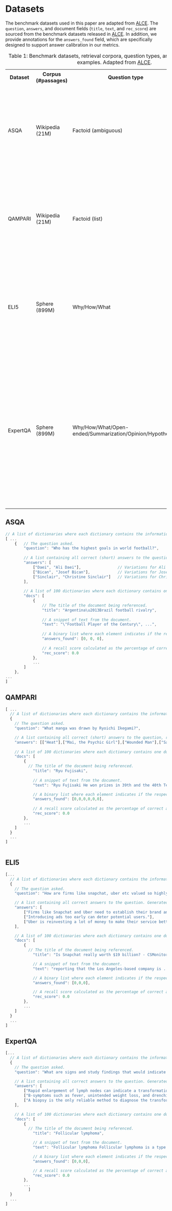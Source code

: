 # Datasets

The benchmark datasets used in this paper are adapted from [ALCE](https://arxiv.org/abs/2305.14627). The `question`, `answers`, and document fields (`title`, `text`, and `rec_score`) are sourced from the benchmark datasets released in [ALCE](https://arxiv.org/abs/2305.14627). In addition, we provide annotations for the `answers_found` field, which are specifically designed to support answer calibration in our metrics.

<table>
<caption>Table 1: Benchmark datasets, retrieval corpora, question types, and their corresponding examples. Adapted from <a href="https://arxiv.org/abs/2305.14627">ALCE</a>.</caption>
<tr>
  <th>Dataset</th>
  <th>Corpus (#passages)</th>
  <th>Question type</th>
  <th>Example</th>
</tr>
<tr>
  <td>ASQA</td>
  <td>Wikipedia (21M)</td>
  <td>Factoid (ambiguous)</td>
  <td>
    <b>Q:</b> When did the US break away from England?<br>
    <b>A:</b> The US declared independence on July 2, 1776 [1][2] ... The Treaty of Paris was later signed on September 3, 1783 [3].
  </td>
</tr>
<tr>
  <td>QAMPARI</td>
  <td>Wikipedia (21M)</td>
  <td>Factoid (list)</td>
  <td>
    <b>Q:</b> Which films have Gong Li as a member of their cast?<br>
    <b>A:</b> The Story of Qiu Ju [1], Farewell My Concubine [2], The Monkey King 2 [3], Mulan [3], Saturday Fiction [3] ...
  </td>
</tr>
<tr>
  <td>ELI5</td>
  <td>Sphere (899M)</td>
  <td>Why/How/What</td>
  <td>
    <b>Q:</b> How do student loans affect getting a mortgage?<br>
    <b>A:</b> Student loans can affect the debt-to-income ratio [1], which is a key factor in determining the amount that ... [2][3]
  </td>
</tr>
<tr>
  <td>ExpertQA</td>
  <td>Sphere (899M)</td>
  <td>Why/How/What/Open-ended/Summarization/Opinion/Hypothetical</td>
  <td>
    <b>Q:</b> Apple and Jimmy Iovine did their best to try and curb the onset of digitally pirated music. Is there any evidence that their efforts were successful?<br>
    <b>A:</b> Apple and Jimmy Iovine, ...,made efforts to curb the onset of digitally pirated music through the implementation of FairPlay DRM technology [1][2].
  </td>
</tr>
</table>

## ASQA

```javascript
// A list of dictionaries where each dictionary contains the information for one sample
[ ...
    {   // The question asked.
        "question": "Who has the highest goals in world football?", 
        
        // A list containing all correct (short) answers to the question, represented as arrays where each element contains variations of the answer. 
        "answers": [
            ["Daei", "Ali Daei"],                // Variations for Ali Daei
            ["Bican", "Josef Bican"],            // Variations for Josef Bican
            ["Sinclair", "Christine Sinclair"]   // Variations for Christine Sinclair
        ],
        
        // A list of 100 dictionaries where each dictionary contains one document.
        "docs": [
            {   
                // The title of the document being referenced.
                "title": "Argentina\u2013Brazil football rivalry",
                
                // A snippet of text from the document.
                "text": "\"Football Player of the Century\", ...",
                
                // A binary list where each element indicates if the respective answer was found in the document (1 for found, 0 for not found).
                "answers_found": [0, 0, 0],
                
                // A recall score calculated as the percentage of correct answers that the document entails.
                "rec_score": 0.0
            },
            ...
        ]
    },
...
]

```

## QAMPARI

```javascript
[ ...
  // A list of dictionaries where each dictionary contains the information for one sample
  {
    // The question asked.
    "question": "What manga was drawn by Ryoichi Ikegami?",

    // A list containing all correct (short) answers to the question, represented as arrays where each element contains variations of the answer.
    "answers": [["Heat"],["Mai, the Psychic Girl"],["Wounded Man"],["Sanctuary"],["Crying Freeman"],["Strain"]],
    
    // A list of 100 dictionaries where each dictionary contains one document.
    "docs": [
        {
          // The title of the document being referenced.
            "title": "Ryu Fujisaki",
            
            // A snippet of text from the document.
            "text": "Ryu Fujisaki He won prizes in 39th and the 40th Tezuka Awards. He made his professional ...",

            // A binary list where each element indicates if the respective answer was found in the document (1 for found, 0 for not found).
            "answers_found": [0,0,0,0,0,0],
            
            // A recall score calculated as the percentage of correct answers that the document entails.
            "rec_score": 0.0
        },
        ...
    ]
  }
  ...
]
            
```

## ELI5

```javascript
[...
  // A list of dictionaries where each dictionary contains the information for one sample
  {
    // The question asked.
    "question": "How are firms like snapchat, uber etc valued so highly while still not making a profit? ...",

    // A list containing all correct answers to the question. Generated using text-davinci-003 to break gold long form answer into three claims.
    "answers": [
        ["Firms like Snapchat and Uber need to establish their brand and amass users before introducing ads."],
        ["Introducing ads too early can deter potential users."],
        ["Uber is reinvesting a lot of money to make their service better."]
    ],

    // A list of 100 dictionaries where each dictionary contains one document.
    "docs": [
        {
          // The title of the document being referenced.
            "title": "Is Snapchat really worth $19 billion? - CSMonitor.com",

            // A snippet of text from the document.
            "text": "reporting that the Los Angeles-based company is ...",

            // A binary list where each element indicates if the respective answer was found in the document (1 for found, 0 for not found).
            "answers_found": [0,0,0],

            // A recall score calculated as the percentage of correct answers that the document entails.
            "rec_score": 0.0
        },
        ...
    ]
  }
  ...
]
```

## ExpertQA

```javascript
[...
  // A list of dictionaries where each dictionary contains the information for one sample
  {
    // The question asked.
    "question": "What are signs and study findings that would indicate follicular lymphoma has transformed to diffuse large B-cell lymphoma?",

    // A list containing all correct answers to the question. Generated using text-davinci-003 to break gold long form answer into three claims.
    "answers": [
        ["Rapid enlargement of lymph nodes can indicate a transformation of follicular lymphoma to diffuse large B-cell lymphoma."],
        ["B-symptoms such as fever, unintended weight loss, and drenching night sweats may suggest that follicular lymphoma has transformed."],
        ["A biopsy is the only reliable method to diagnose the transformation of follicular lymphoma to diffuse large B-cell lymphoma."]
    ],

    // A list of 100 dictionaries where each dictionary contains one document.
    "docs": [
        {
          // The title of the document being referenced.
            "title": "Follicular lymphoma",

            // A snippet of text from the document.
            "text": "Follicular lymphoma Follicular lymphoma is a type of blood cancer...",

            // A binary list where each element indicates if the respective answer was found in the document (1 for found, 0 for not found).
            "answers_found": [0,0,0],

            // A recall score calculated as the percentage of correct answers that the document entails.
            "rec_score": 0.0
        },
        ...
          ]
  }
  ...
]
```

